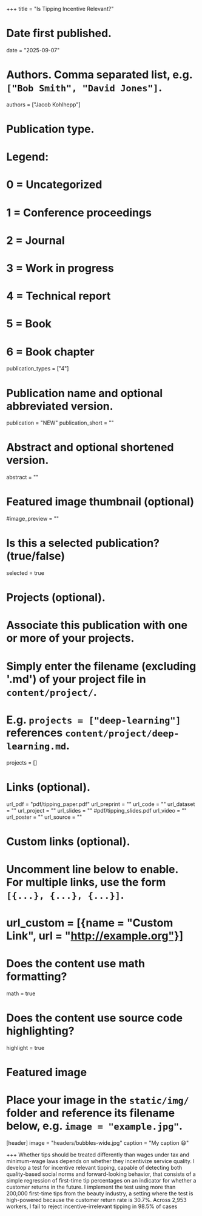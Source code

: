+++
title = "Is Tipping Incentive Relevant?"

# Date first published.
date = "2025-09-07"

# Authors. Comma separated list, e.g. `["Bob Smith", "David Jones"]`.
authors = ["Jacob Kohlhepp"]

# Publication type.
# Legend:
# 0 = Uncategorized
# 1 = Conference proceedings
# 2 = Journal
# 3 = Work in progress
# 4 = Technical report
# 5 = Book
# 6 = Book chapter
publication_types = ["4"]

# Publication name and optional abbreviated version.
publication = "NEW"
publication_short = ""

# Abstract and optional shortened version.
abstract = ""
# Featured image thumbnail (optional)
#image_preview = ""

# Is this a selected publication? (true/false)
selected = true

# Projects (optional).
#   Associate this publication with one or more of your projects.
#   Simply enter the filename (excluding '.md') of your project file in `content/project/`.
#   E.g. `projects = ["deep-learning"]` references `content/project/deep-learning.md`.
projects = []

# Links (optional).

url_pdf = "pdf/tipping_paper.pdf"
url_preprint = ""
url_code = ""
url_dataset = ""
url_project = ""
url_slides = "" 
#pdf/tipping_slides.pdf
url_video = ""
url_poster = ""
url_source = ""

# Custom links (optional).
#   Uncomment line below to enable. For multiple links, use the form `[{...}, {...}, {...}]`.
# url_custom = [{name = "Custom Link", url = "http://example.org"}]

# Does the content use math formatting?
math = true

# Does the content use source code highlighting?
highlight = true

# Featured image
# Place your image in the `static/img/` folder and reference its filename below, e.g. `image = "example.jpg"`.
[header]
image = "headers/bubbles-wide.jpg"
caption = "My caption 😄"

+++
Whether tips should be treated differently than wages under tax and minimum-wage laws depends on whether they incentivize service quality. I develop a test for incentive relevant tipping, capable of detecting both quality-based social norms and forward-looking behavior, that consists of a simple regression of first-time tip percentages on an indicator for whether a customer returns in the future. I implement the test using more than 200,000 first-time tips from the beauty industry, a setting where the test is high-powered because the customer return rate is 30.7%. Across 2,953 workers, I fail to reject incentive-irrelevant tipping in 98.5% of cases